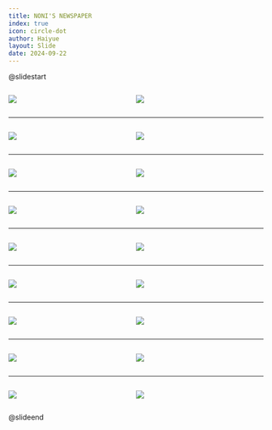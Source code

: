 ```yaml
---
title: NONI'S NEWSPAPER
index: true
icon: circle-dot
author: Haiyue
layout: Slide
date: 2024-09-22
---
```

 
@slidestart

<div style="display:flex">
<div style="flex:1">

![](https://raw.githubusercontent.com/yclord/reading/refs/heads/master/english/Level-U/NONI'S%20NEWSPAPER/001.webp)
</div>
<div style="flex:1">

![](https://raw.githubusercontent.com/yclord/reading/refs/heads/master/english/Level-U/NONI'S%20NEWSPAPER/002.webp)
</div>
</div>

---

<div style="display:flex">
<div style="flex:1">

![](https://raw.githubusercontent.com/yclord/reading/refs/heads/master/english/Level-U/NONI'S%20NEWSPAPER/003.webp)
</div>
<div style="flex:1">

![](https://raw.githubusercontent.com/yclord/reading/refs/heads/master/english/Level-U/NONI'S%20NEWSPAPER/004.webp)
</div>
</div>

---

<div style="display:flex">
<div style="flex:1">

![](https://raw.githubusercontent.com/yclord/reading/refs/heads/master/english/Level-U/NONI'S%20NEWSPAPER/005.webp)
</div>
<div style="flex:1">

![](https://raw.githubusercontent.com/yclord/reading/refs/heads/master/english/Level-U/NONI'S%20NEWSPAPER/006.webp)
</div>
</div>

---

<div style="display:flex">
<div style="flex:1">

![](https://raw.githubusercontent.com/yclord/reading/refs/heads/master/english/Level-U/NONI'S%20NEWSPAPER/007.webp)
</div>
<div style="flex:1">

![](https://raw.githubusercontent.com/yclord/reading/refs/heads/master/english/Level-U/NONI'S%20NEWSPAPER/008.webp)
</div>
</div>

---

<div style="display:flex">
<div style="flex:1">

![](https://raw.githubusercontent.com/yclord/reading/refs/heads/master/english/Level-U/NONI'S%20NEWSPAPER/009.webp)
</div>
<div style="flex:1">

![](https://raw.githubusercontent.com/yclord/reading/refs/heads/master/english/Level-U/NONI'S%20NEWSPAPER/010.webp)
</div>
</div>

---

<div style="display:flex">
<div style="flex:1">

![](https://raw.githubusercontent.com/yclord/reading/refs/heads/master/english/Level-U/NONI'S%20NEWSPAPER/011.webp)
</div>
<div style="flex:1">

![](https://raw.githubusercontent.com/yclord/reading/refs/heads/master/english/Level-U/NONI'S%20NEWSPAPER/012.webp)
</div>
</div>

---

<div style="display:flex">
<div style="flex:1">

![](https://raw.githubusercontent.com/yclord/reading/refs/heads/master/english/Level-U/NONI'S%20NEWSPAPER/013.webp)
</div>
<div style="flex:1">

![](https://raw.githubusercontent.com/yclord/reading/refs/heads/master/english/Level-U/NONI'S%20NEWSPAPER/014.webp)
</div>
</div>

---

<div style="display:flex">
<div style="flex:1">

![](https://raw.githubusercontent.com/yclord/reading/refs/heads/master/english/Level-U/NONI'S%20NEWSPAPER/015.webp)
</div>
<div style="flex:1">

![](https://raw.githubusercontent.com/yclord/reading/refs/heads/master/english/Level-U/NONI'S%20NEWSPAPER/016.webp)
</div>
</div>

---

<div style="display:flex">
<div style="flex:1">

![](https://raw.githubusercontent.com/yclord/reading/refs/heads/master/english/Level-U/NONI'S%20NEWSPAPER/017.webp)
</div>
<div style="flex:1">

![](https://raw.githubusercontent.com/yclord/reading/refs/heads/master/english/Level-U/NONI'S%20NEWSPAPER/018.webp)
</div>
</div>

@slideend